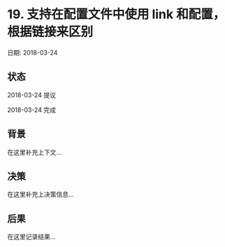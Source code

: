 # 19. 支持在配置文件中使用 link 和配置，根据链接来区别

日期: 2018-03-24

## 状态

2018-03-24 提议

2018-03-24 完成

## 背景

在这里补充上下文...

## 决策

在这里补充上决策信息...

## 后果

在这里记录结果...
